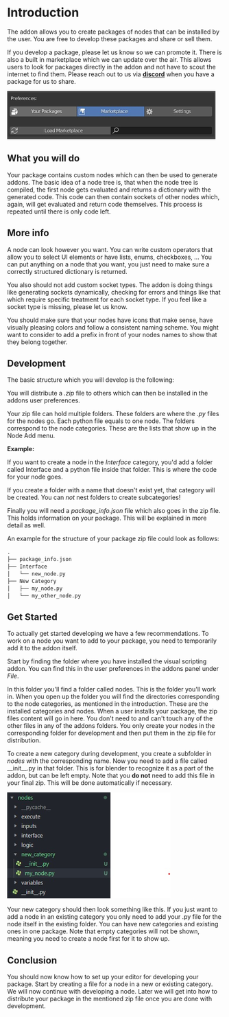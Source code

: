 # Introduction

The addon allows you to create packages of nodes that can be installed by the user. You are free to develop these packages and share or sell them.

If you develop a package, please let us know so we can promote it. There is also a built in marketplace which we can update over the air. This allows users to look for packages directly in the addon and not have to scout the internet to find them. Please reach out to us via **[discord](https://discord.gg/NK6kyae)** when you have a package for us to share.

![Marketplace](./marketplace.jpg)

## What you will do

Your package contains custom nodes which can then be used to generate addons. The basic idea of a node tree is, that when the node tree is compiled, the first node gets evaluated and returns a dictionary with the generated code. This code can then contain sockets of other nodes which, again, will get evaluated and return code themselves. This process is repeated until there is only code left.


## More info

A node can look however you want. You can write custom operators that allow you to select UI elements or have lists, enums, checkboxes, ... You can put anything on a node that you want, you just need to make sure a correctly structured dictionary is returned.

You also should not add custom socket types. The addon is doing things like generating sockets dynamically, checking for errors and things like that which require specific treatment for each socket type. If you feel like a socket type is missing, please let us know.

You should make sure that your nodes have icons that make sense, have visually pleasing colors and follow a consistent naming scheme. You might want to consider to add a prefix in front of your nodes names to show that they belong together.


## Development

The basic structure which you will develop is the following:

You will distribute a *.zip* file to others which can then be installed in the addons user preferences.

Your zip file can hold multiple folders. These folders are where the *.py* files for the nodes go. Each python file equals to one node. The folders correspond to the node categories. These are the lists that show up in the Node Add menu.

**Example:**

If you want to create a node in the _Interface_ category, you'd add a folder called Interface and a python file inside that folder. This is where the code for your node goes.

If you create a folder with a name that doesn't exist yet, that category will be created. You can _not_ nest folders to create subcategories!

Finally you will need a _package_info.json_ file which also goes in the zip file. This holds information on your package. This will be explained in more detail as well.

An example for the structure of your package zip file could look as follows:

```python
.
├── package_info.json
├── Interface
│   └── new_node.py
├── New Category
│   ├── my_node.py
│   └── my_other_node.py
```


## Get Started
To actually get started developing we have a few recommendations. To work on a node you want to add to your package, you need to temporarily add it to the addon itself.

Start by finding the folder where you have installed the visual scripting addon. You can find this in the user preferences in the addons panel under _File_.

In this folder you'll find a folder called nodes. This is the folder you'll work in. When you open up the folder you will find the directories corresponding to the node categories, as mentioned in the introduction. These are the installed categories and nodes. When a user installs your package, the zip files content will go in here. You don't need to and can't touch any of the other files in any of the addons folders. You only create your nodes in the corresponding folder for development and then put them in the zip file for distribution.

To create a new category during development, you create a subfolder in _nodes_ with the corresponding name. Now you need to add a file called \_\_init\_\_.py in that folder. This is for blender to recognize it as a part of the addon, but can be left empty. Note that you **do not** need to add this file in your final zip. This will be done automatically if necessary.

![Node Structure](./nodes.jpg)

Your new category should then look something like this. If you just want to add a node in an existing category you only need to add your .py file for the node itself in the existing folder. You can have new categories and existing ones in one package. Note that empty categories will not be shown, meaning you need to create a node first for it to show up.


## Conclusion

You should now know how to set up your editor for developing your package. Start by creating a file for a node in a new or existing category. We will now continue with developing a node. Later we will get into how to distribute your package in the mentioned zip file once you are done with development.